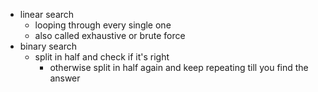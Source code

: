 - linear search
	- looping through every single one
	- also called exhaustive or brute force 
- binary search
	- split in half and check if it's right
		- otherwise split in half again and keep repeating till you find the answer